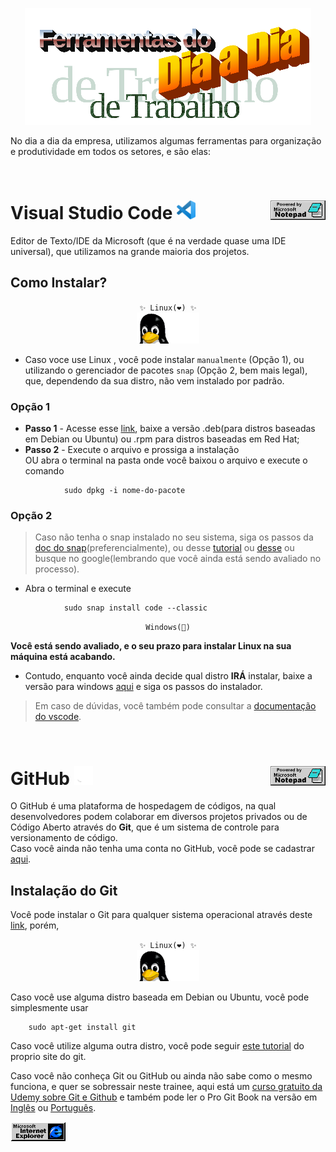 <p align="center">
<img src="./img/wordart.png"/> 
</p>

No dia a dia da empresa, utilizamos algumas ferramentas para organização e produtividade em todos os setores, e são elas:

<br>

<p>
    <h1>Visual Studio Code 
        <img src="./img/vscode.png" width="30px">
        <img src="./img/notepad.gif" align="right"/>
    </h1>
</p>


Editor de Texto/IDE da Microsoft (que é na verdade quase uma IDE universal), que utilizamos na grande maioria dos projetos.

## Como Instalar?

<p align="center">
<code>✨ Linux(❤️) ✨</code><br>
<img src="./img/penguin-computing.gif" width="100px">
</p>


- Caso voce use Linux , você pode instalar `manualmente` (Opção 1), ou utilizando o gerenciador de pacotes `snap` (Opção 2, bem mais legal), que, dependendo da sua distro, não vem instalado por padrão.

### Opção 1 
- **Passo 1** - Acesse esse [link](https://code.visualstudio.com/download), baixe a versão .deb(para distros baseadas em Debian ou Ubuntu) ou .rpm para distros baseadas em Red Hat;
- **Passo 2** - Execute o arquivo e prossiga a instalação<br/> OU abra o terminal na pasta onde você baixou o arquivo e execute o comando 
```
            sudo dpkg -i nome-do-pacote
```

### Opção 2
> Caso não tenha o snap instalado no seu sistema, siga os passos da [doc do snap](https://snapcraft.io/docs/installing-snapd)(preferencialmente), ou desse [tutorial](https://guialinux.uniriotec.br/snap/) ou [desse](https://www.edivaldobrito.com.br/suporte-a-pacotes-snap-no-linux/) ou busque no google(lembrando que você ainda está sendo avaliado no processo).
- Abra o terminal e execute
```
            sudo snap install code --classic
```
<p align="center">
    <code>Windows(🤢)</code>
</p>

**Você está sendo avaliado, e o seu prazo para instalar Linux na sua máquina está acabando.**<br>
- Contudo, enquanto você ainda decide qual distro **IRÁ** instalar, baixe a versão para windows [aqui](https://code.visualstudio.com/Download) e siga os passos do instalador.

> Em caso de dúvidas, você também pode consultar a [documentação do vscode](https://code.visualstudio.com/docs).

<br>
<p>
    <h1>GitHub
        <img src="./img/github.png" width="30px">
        <img src="./img/notepad.gif" align="right"/>
    </h1>
</p>

O GitHub é uma plataforma de hospedagem de códigos, na qual desenvolvedores podem colaborar em diversos projetos privados ou de Código Aberto através do **Git**, que é um sistema de controle para versionamento de código. <br>
Caso você ainda não tenha uma conta no GitHub, você pode se cadastrar [aqui](https://github.com/signup).

## Instalação do Git

Você pode instalar o Git para qualquer sistema operacional através deste [link](https://git-scm.com/downloads), porém,

<p align="center">
<code>✨ Linux(❤️) ✨</code><br>
<img src="./img/penguin-computing.gif" width="100px">
</p>

Caso você use alguma distro baseada em Debian ou Ubuntu, você pode simplesmente usar 
```
    sudo apt-get install git
```
Caso você utilize alguma outra distro, você pode seguir [este tutorial](https://git-scm.com/download/linux) do proprio site do git.


Caso você não conheça Git ou GitHub ou ainda não sabe como o mesmo funciona, e quer se sobressair neste trainee, aqui está um [curso gratuito da Udemy sobre Git e Github](https://www.udemy.com/course/git-e-github/) e também pode ler o Pro Git Book na versão em [Inglês]((https://git-scm.com/book/en/v2)) ou [Português](https://git-scm.com/book/pt-br/v2).










<img src="./img/ie.gif">